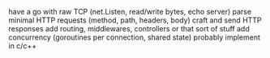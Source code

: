 have a go with raw TCP (net.Listen, read/write bytes, echo server)
parse minimal HTTP requests (method, path, headers, body)
craft and send HTTP responses
add routing, middlewares, controllers or that sort of stuff
add concurrency (goroutines per connection, shared state)
probably implement in c/c++
